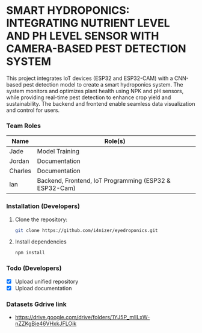 # SMART HYDROPONICS: INTEGRATING NUTRIENT LEVEL AND PH LEVEL SENSOR WITH CAMERA-BASED PEST DETECTION SYSTEM 

This project integrates IoT devices (ESP32 and ESP32-CAM) with a CNN-based pest detection model to create a smart hydroponics system. The system monitors and optimizes plant health using NPK and pH sensors, while providing real-time pest detection to enhance crop yield and sustainability. The backend and frontend enable seamless data visualization and control for users.

### Team Roles

| Name    | Role(s)                                                |
| ------- | ------------------------------------------------------ |
| Jade    | Model Training                                         |
| Jordan  | Documentation                                          |
| Charles | Documentation                                          |
| Ian     | Backend, Frontend, IoT Programming (ESP32 & ESP32-Cam) |

### Installation (Developers)

1.  Clone the repository:
    ```bash
    git clone https://github.com/i4nizer/eyedroponics.git
    ```
2.  Install dependencies
    ```bash
    npm install
    ```

### Todo (Developers)

-   [x] Upload unified repository
-   [x] Upload documentation

### Datasets Gdrive link
- https://drive.google.com/drive/folders/1YJ5P_mllLxW-nZZKgBie46VHxkJFLOik
